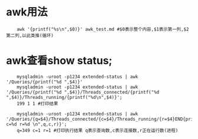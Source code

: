# awk用法
        awk '{printf("%s\n",$0)}' awk_test.md #$0表示整个内容,$1表示第一列,$2第二列,以此类推(循环)

# awk查看show status;
        mysqladmin -uroot -p1234 extended-status | awk '/Queries/{printf("%d ",$4)}'
        mysqladmin -uroot -p1234 extended-status | awk '/Queries/{printf("%d ",$4)}/Threads_connected/{printf("%d ",$4)}/Threads_running/{printf("%d\n",$4)}';
        199 1 1 #打印结果
        
        mysqladmin -uroot -p1234 extended-status | awk '/Queries/{q=$4}/Threads_connected/{c=$4}/Threads_running/{r=$4}END{printf("q=%d c=%d r=%d \n",q,c,r)}';
        q=349 c=1 r=1 #打印执行结果 q表示查询数,c表示连接数,r正在运行数(进程)
        